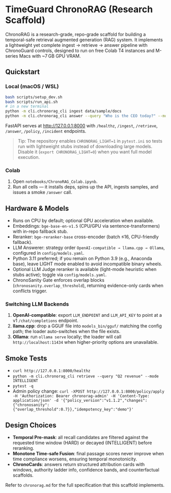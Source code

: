 # TimeGuard ChronoRAG (Research Scaffold)

ChronoRAG is a research-grade, repo-grade scaffold for building a temporal-safe retrieval augmented generation (RAG) system. It implements a lightweight yet complete ingest → retrieve → answer pipeline with ChronoGuard controls, designed to run on free Colab T4 instances and M-series Macs with ~7 GB GPU VRAM.

## Quickstart

### Local (macOS / WSL)
```bash
bash scripts/setup_dev.sh
bash scripts/run_api.sh
# in a new terminal
python -m cli.chronorag_cli ingest data/sample/docs
python -m cli.chronorag_cli answer --query "Who is the CEO today?" --mode HARD
```
FastAPI serves at http://127.0.0.1:8000 with `/healthz`, `/ingest`, `/retrieve`, `/answer`, `/policy`, `/incident` endpoints.

> Tip: The repository enables `CHRONORAG_LIGHT=1` in `pytest.ini` so tests run with lightweight stubs instead of downloading large models. Disable it (`export CHRONORAG_LIGHT=0`) when you want full model execution.

### Colab
1. Open `notebooks/ChronoRAG_Colab.ipynb`.
2. Run all cells — it installs deps, spins up the API, ingests samples, and issues a smoke `/answer` call.

## Hardware & Models
- Runs on CPU by default; optional GPU acceleration when available.
- Embeddings: `bge-base-en-v1.5` (CPU/GPU via sentence-transformers) with in-repo fallback stub.
- Reranker: `bge-reranker-base` cross-encoder (batch ≤16, CPU-friendly fallback).
- LLM Answerer: strategy order `OpenAI-compatible → llama.cpp → Ollama`, configured in `config/models.yaml`.
- Python 3.11 preferred; if you remain on Python 3.9 (e.g., Anaconda base), leave LIGHT mode enabled to avoid incompatible binary wheels.
- Optional LLM Judge reranker is available (light-mode heuristic when stubs active); toggle via `config/models.yaml`.
- ChronoSanity Gate enforces overlap blocks (`chronosanity.overlap_threshold`), returning evidence-only cards when conflicts trigger.

### Switching LLM Backends
1. **OpenAI-compatible**: export `LLM_ENDPOINT` and `LLM_API_KEY` to point at a v1 `/chat/completions` endpoint.
2. **llama.cpp**: drop a GGUF file into `models_bin/gguf/` matching the config path; the loader auto-switches when the file exists.
3. **Ollama**: run `ollama serve` locally; the loader will call `http://localhost:11434` when higher-priority options are unavailable.

## Smoke Tests
- `curl http://127.0.0.1:8000/healthz`
- `python -m cli.chronorag_cli retrieve --query "Q2 revenue" --mode INTELLIGENT`
- `pytest -q`
- Admin policy change: `curl -XPOST http://127.0.0.1:8000/policy/apply -H 'Authorization: Bearer chronorag-admin' -H 'Content-Type: application/json' -d '{"policy_version":"v1.1.2","changes":{"chronosanity":{"overlap_threshold":0.7}},"idempotency_key":"demo"}'`

## Design Choices
- **Temporal Pre-mask**: all recall candidates are filtered against the requested time window (HARD) or decayed (INTELLIGENT) before reranking.
- **Monotone Time-safe Fusion**: final passage scores never improve when time compliance worsens, ensuring temporal monotonicity.
- **ChronoCards**: answers return structured attribution cards with windows, authority ladder info, confidence bands, and counterfactual scaffolds.

Refer to `chronorag.md` for the full specification that this scaffold implements.
